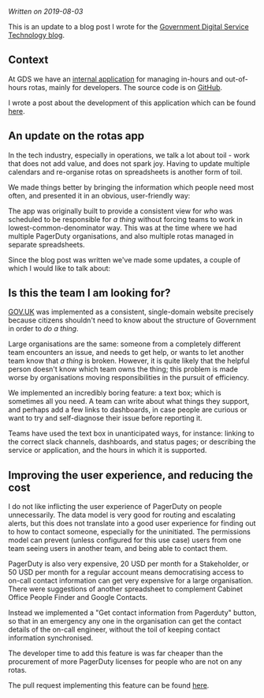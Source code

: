 _Written on 2019-08-03_

This is an update to a blog post I wrote for the [Government Digital Service
Technology blog](https://technology.blog.gov.uk/).

## Context

At GDS we have an [internal application](https://rotas.cloudapps.digital) for
managing in-hours and out-of-hours rotas, mainly for developers. The source
code is on [GitHub](https://github.com/alphagov/re-rotas).

I wrote a post about the development of this application which can be found
[here](https://technology.blog.gov.uk/2018/10/25/improving-our-in-house-rotas/).

## An update on the rotas app

In the tech industry, especially in operations, we talk a lot about toil - work
that does not add value, and does not spark joy. Having to update multiple
calendars and re-organise rotas on spreadsheets is another form of toil.

We made things better by bringing the information which people need most often,
and presented it in an obvious, user-friendly way:

The app was originally built to provide a consistent view for _who_ was
scheduled to be responsible for _a thing_ without forcing teams to work in
lowest-common-denominator way. This was at the time where we had multiple
PagerDuty organisations, and also multiple rotas managed in separate
spreadsheets.

Since the blog post was written we've made some updates, a couple of which I
would like to talk about:

## Is this the team I am looking for?

[GOV.UK](https://www.gov.uk) was implemented as a consistent, single-domain
website precisely because citizens shouldn't need to know about the structure
of Government in order to _do a thing_.

Large organisations are the same: someone from a completely different team
encounters an issue, and needs to get help, or wants to let another team know
that _a thing_ is broken. However, it is quite likely that the helpful person
doesn't know which team owns the thing; this problem is made worse by
organisations moving responsibilities in the pursuit of efficiency.

We implemented an incredibly boring feature: a text box; which is sometimes all
you need. A team can write about what things they support, and perhaps add a
few links to dashboards, in case people are curious or want to try and
self-diagnose their issue before reporting it.

Teams have used the text box in unanticipated ways, for instance: linking to
the correct slack channels, dashboards, and status pages; or describing the
service or application, and the hours in which it is supported.

## Improving the user experience, and reducing the cost

I do not like inflicting the user experience of PagerDuty on people
unnecessarily. The data model is very good for routing and escalating alerts,
but this does not translate into a good user experience for finding out to how
to contact someone, especially for the uninitiated. The permissions model can
prevent (unless configured for this use case) users from one team seeing users
in another team, and being able to contact them.

PagerDuty is also very expensive, 20 USD per month for a Stakeholder, or 50 USD
per month for a regular account means democratising access to on-call contact
information can get very expensive for a large organisation. There were
suggestions of another spreadsheet to complement Cabinet Office People Finder
and Google Contacts.

Instead we implemented a "Get contact
information from Pagerduty" button, so that in an emergency any one in the
organisation can get the contact details of the on-call engineer, without the
toil of keeping contact information synchronised.

The developer time to add this feature is was far cheaper than the procurement
of more PagerDuty licenses for people who are not on any rotas.

The pull request implementing this feature can be found
[here](https://github.com/alphagov/re-rotas/pull/85).
